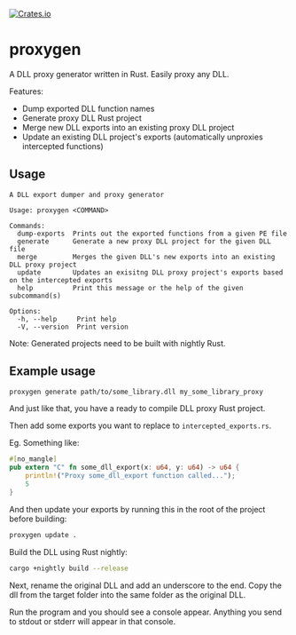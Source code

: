 [![Crates.io](https://img.shields.io/crates/v/proxygen)](https://crates.io/crates/proxygen)
# proxygen

A DLL proxy generator written in Rust. Easily proxy any DLL.

Features:
- Dump exported DLL function names
- Generate proxy DLL Rust project
- Merge new DLL exports into an existing proxy DLL project
- Update an existing DLL project's exports (automatically unproxies intercepted functions)

## Usage

```
A DLL export dumper and proxy generator

Usage: proxygen <COMMAND>

Commands:
  dump-exports  Prints out the exported functions from a given PE file
  generate      Generate a new proxy DLL project for the given DLL file
  merge         Merges the given DLL's new exports into an existing DLL proxy project
  update        Updates an exisitng DLL proxy project's exports based on the intercepted exports
  help          Print this message or the help of the given subcommand(s)

Options:
  -h, --help     Print help
  -V, --version  Print version
```

Note: Generated projects need to be built with nightly Rust.

## Example usage

```bash
proxygen generate path/to/some_library.dll my_some_library_proxy
```

And just like that, you have a ready to compile DLL proxy Rust project.

Then add some exports you want to replace to `intercepted_exports.rs`.

Eg. Something like:

```rust
#[no_mangle]
pub extern "C" fn some_dll_export(x: u64, y: u64) -> u64 {
    println!("Proxy some_dll_export function called...");
    5
}
```

And then update your exports by running this in the root of the project before building:
```bash
proxygen update .
```

Build the DLL using Rust nightly:

```bash
cargo +nightly build --release
```

Next, rename the original DLL and add an underscore to the end.
Copy the dll from the target folder into the same folder as the original DLL.

Run the program and you should see a console appear. Anything you send to stdout or stderr will appear in that console.
